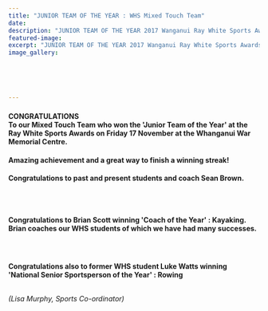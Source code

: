 ```yaml
---
title: "JUNIOR TEAM OF THE YEAR : WHS Mixed Touch Team"
date: 
description: "JUNIOR TEAM OF THE YEAR 2017 Wanganui Ray White Sports Awards: WHS MIXED TOUCH TEAM..."
featured-image: 
excerpt: "JUNIOR TEAM OF THE YEAR 2017 Wanganui Ray White Sports Awards: WHS Mixed Touch Team."
image_gallery:
	
	
	
	
	
---
```


<h4><span>CONGRATULATIONS&nbsp; &nbsp; &nbsp; &nbsp;</span><span class="_5mfr _47e3"><img class="img" src="https://www.facebook.com/images/emoji.php/v9/f8c/1/16/1f389.png" alt="" width="16" height="16" /></span><span class="_5mfr _47e3"><img class="img" src="https://www.facebook.com/images/emoji.php/v9/f8c/1/16/1f389.png" alt="" width="16" height="16" /></span><span class="_5mfr _47e3"><img class="img" src="https://www.facebook.com/images/emoji.php/v9/fbe/1/16/1f3c6.png" alt="" width="16" height="16" /></span><span class="_5mfr _47e3"><img class="img" src="https://www.facebook.com/images/emoji.php/v9/fbe/1/16/1f3c6.png" alt="" width="16" height="16" /></span><span class="_5mfr _47e3"><img class="img" src="https://www.facebook.com/images/emoji.php/v9/f8c/1/16/1f389.png" alt="" width="16" height="16" /></span><span class="_5mfr _47e3"><img class="img" src="https://www.facebook.com/images/emoji.php/v9/f8c/1/16/1f389.png" alt="" width="16" height="16" /><span class="_7oe"><br /></span></span><span>To our Mixed Touch Team who won the 'Junior Team of the Year' at the Ray White Sports Awards on Friday 17 November at the Whanganui War Memorial Centre.</span></h4>
<h4>Amazing achievement and a great way to finish a winning streak!</h4>
<h4>Congratulations to past and present students and coach Sean Brown.<br /><br /><strong><br /></strong></h4>
<p><strong><img src=http://c1940652.r52.cf0.rackcdn.com/5a11f352b8d39a25b60003ae/Brian-Scott-coach-of-year.jpg alt="" /></strong></p>
<p><strong>Congratulations to Brian Scott winning '</strong><strong>Coach of the Year' : Kayaking.<br /></strong><strong>Brian coaches our WHS students of which we have had many successes.</strong></p>
<p><strong><span><span><br /></span></span></strong></p>
<p><strong><span><span><img src=http://c1940652.r52.cf0.rackcdn.com/5a11f382b8d39a25b60003b0/Luke-Watts-WU-snr-sportman-of-the-year.jpg alt="" /></span></span></strong></p>
<p><strong><span><span><strong>Congratulations also to former WHS student Luke Watts winning&nbsp;<br />'National Senior Sportsperson of the Year' : Rowing</strong></span></span></strong></p>
<p><em><br />(Lisa Murphy, Sports Co-ordinator)&nbsp;</em></p>

